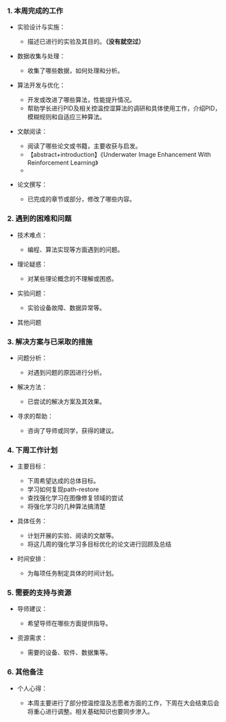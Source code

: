 ### 1. 本周完成的工作

*   实验设计与实施：

    *   描述已进行的实验及其目的。**（没有就空过）**

*   数据收集与处理：

    *   收集了哪些数据，如何处理和分析。

*   算法开发与优化：

    *   开发或改进了哪些算法，性能提升情况。
    *   帮助学长进行PID及相关控温控湿算法的调研和具体使用工作，介绍PID，模糊规则和自适应三种算法。

*   文献阅读：

    *   阅读了哪些论文或书籍，主要收获与启发。
    *   【abstract+introduction】《Underwater Image Enhancement With Reinforcement Learning》
    *   

*   论文撰写：

    *   已完成的章节或部分，修改了哪些内容。

### 2. 遇到的困难和问题

*   技术难点：

    *   编程、算法实现等方面遇到的问题。

*   理论疑惑：

    *   对某些理论概念的不理解或困惑。

*   实验问题：

    *   实验设备故障、数据异常等。

*   其他问题

### 3. 解决方案与已采取的措施

*   问题分析：

    *   对遇到问题的原因进行分析。

*   解决方法：

    *   已尝试的解决方案及其效果。

*   寻求的帮助：

    *   咨询了导师或同学，获得的建议。

### 4. 下周工作计划

*   主要目标：

    *   下周希望达成的总体目标。
    *   学习如何复现path-restore
    *   查找强化学习在图像修复领域的尝试
    *   将强化学习的几种算法搞清楚

*   具体任务：

    *   计划开展的实验、阅读的文献等。
    *   将这几周的强化学习多目标优化的论文进行回顾及总结

*   时间安排：

    *   为每项任务制定具体的时间计划。

### **5. 需要的支持与资源**

*   导师建议：

    *   希望导师在哪些方面提供指导。

*   资源需求：

    *   需要的设备、软件、数据集等。

### 6. 其他备注

*   个人心得：

    *   本周主要进行了部分控温控湿及志愿者方面的工作，下周在大会结束后会将重心进行调整。相关基础知识也要同步渗入。
